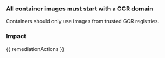 
### All container images must start with a GCR domain
Containers should only use images from trusted GCR registries.

### Impact
<!-- Add Impact here -->

<!-- DO NOT CHANGE -->
{{ remediationActions }}


